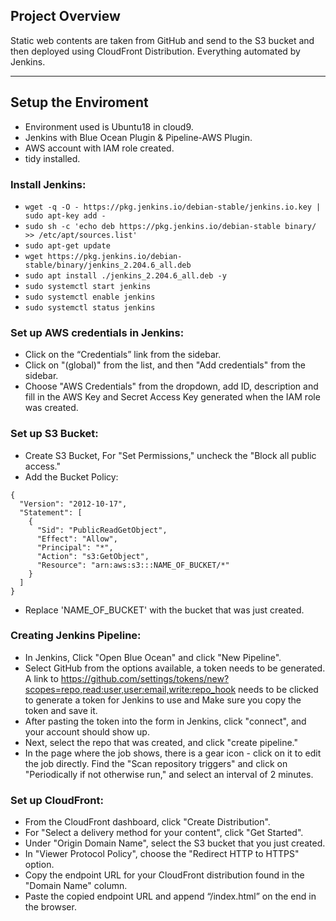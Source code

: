 ## Project Overview

Static web contents are taken from GitHub and send to the S3 bucket and then deployed using CloudFront Distribution. Everything automated by Jenkins.

---

## Setup the Enviroment

* Environment used is Ubuntu18 in cloud9.
* Jenkins with Blue Ocean Plugin & Pipeline-AWS Plugin.
* AWS account with IAM role created.
* tidy installed.

### Install Jenkins:

* `wget -q -O - https://pkg.jenkins.io/debian-stable/jenkins.io.key | sudo apt-key add -`
* `sudo sh -c 'echo deb https://pkg.jenkins.io/debian-stable binary/ >> /etc/apt/sources.list'`
* `sudo apt-get update`
* `wget https://pkg.jenkins.io/debian-stable/binary/jenkins_2.204.6_all.deb`
* `sudo apt install ./jenkins_2.204.6_all.deb -y`
* `sudo systemctl start jenkins`
* `sudo systemctl enable jenkins`
* `sudo systemctl status jenkins`

### Set up AWS credentials in Jenkins:

* Click on the “Credentials” link from the sidebar.
* Click on "(global)" from the list, and then "Add credentials" from the sidebar.
* Choose "AWS Credentials" from the dropdown, add ID, description and fill in the AWS Key and Secret Access Key generated when the IAM role was created.

### Set up S3 Bucket:

* Create S3 Bucket, For "Set Permissions," uncheck the "Block all public access."
* Add the Bucket Policy:
```
{
  "Version": "2012-10-17",
  "Statement": [
    {
      "Sid": "PublicReadGetObject",
      "Effect": "Allow",
      "Principal": "*",
      "Action": "s3:GetObject",
      "Resource": "arn:aws:s3:::NAME_OF_BUCKET/*"
    }
  ]
}
```
* Replace 'NAME_OF_BUCKET' with the bucket that was just created.

### Creating Jenkins Pipeline:

* In Jenkins, Click "Open Blue Ocean" and click "New Pipeline".
* Select GitHub from the options available, a token needs to be generated. A link to https://github.com/settings/tokens/new?scopes=repo,read:user,user:email,write:repo_hook needs to be clicked to generate a token for Jenkins to use and Make sure you copy the token and save it.
* After pasting the token into the form in Jenkins, click "connect", and your account should show up.
* Next, select the repo that was created, and click "create pipeline."
* In the page where the job shows, there is a gear icon - click on it to edit the job directly. Find the "Scan repository triggers" and click on "Periodically if not otherwise run," and select an interval of 2 minutes.

### Set up CloudFront:

* From the CloudFront dashboard, click "Create Distribution".
* For "Select a delivery method for your content", click "Get Started".
* Under "Origin Domain Name", select the S3 bucket that you just created.
* In "Viewer Protocol Policy", choose the "Redirect HTTP to HTTPS" option.
* Copy the endpoint URL for your CloudFront distribution found in the "Domain Name" column.
* Paste the copied endpoint URL and append “/index.html” on the end in the browser.



